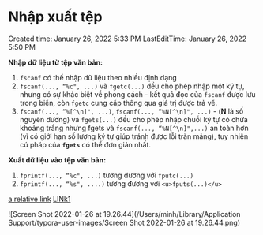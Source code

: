 # Nhập xuất tệp

Created time: January 26, 2022 5:33 PM
LastEditTime: January 26, 2022 5:50 PM

**Nhập dữ liệu từ tệp văn bản:**

1. `fscanf` có thể nhập dữ liệu theo nhiều định dạng
2. `fscanf(..., “%c", ...)` và `fgetc(...)` đều cho phép nhập một ký tự, nhưng có sự khác biệt về phong cách - kết quả đọc của `fscanf` được lưu trong biến, còn `fgetc` cung cấp thông qua giá trị được trả về.
3. `fscanf(..., “%[^\n]", ...)`, `fscanf(..., “%N[^\n]", ...)` - (**N** là số nguyên dương) và `fgets(...)` đều cho phép nhập chuỗi ký tự có chứa khoảng trắng nhưng fgets và `fscanf(..., “%N[^\n]",...)` an toàn hơn (vì có giới hạn số lượng ký tự giúp tránh được lỗi tràn mảng), tuy nhiên cú pháp của **`fgets`** có thể đơn giản nhất.

**Xuất dữ liệu vào tệp văn bản:**

1. `fprintf(..., “%c", ...)` tương đương với `fputc(...)` 
2. `fprintf(..., “%s", ....)` tương đương với `<u>fputs(...)</u>`

[a relative link](file1.c) 
[LINk1](https://www.facebook.com/)

![Screen Shot 2022-01-26 at 19.26.44](/Users/minh/Library/Application Support/typora-user-images/Screen Shot 2022-01-26 at 19.26.44.png)
